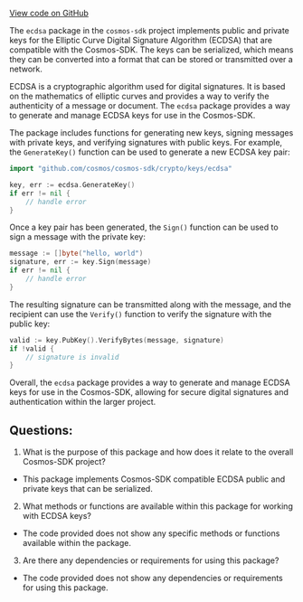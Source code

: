 [View code on GitHub](https://github.com/cosmos/cosmos-sdk.git/crypto/keys/internal/ecdsa/doc.go)

The `ecdsa` package in the `cosmos-sdk` project implements public and private keys for the Elliptic Curve Digital Signature Algorithm (ECDSA) that are compatible with the Cosmos-SDK. The keys can be serialized, which means they can be converted into a format that can be stored or transmitted over a network.

ECDSA is a cryptographic algorithm used for digital signatures. It is based on the mathematics of elliptic curves and provides a way to verify the authenticity of a message or document. The `ecdsa` package provides a way to generate and manage ECDSA keys for use in the Cosmos-SDK.

The package includes functions for generating new keys, signing messages with private keys, and verifying signatures with public keys. For example, the `GenerateKey()` function can be used to generate a new ECDSA key pair:

```go
import "github.com/cosmos/cosmos-sdk/crypto/keys/ecdsa"

key, err := ecdsa.GenerateKey()
if err != nil {
    // handle error
}
```

Once a key pair has been generated, the `Sign()` function can be used to sign a message with the private key:

```go
message := []byte("hello, world")
signature, err := key.Sign(message)
if err != nil {
    // handle error
}
```

The resulting signature can be transmitted along with the message, and the recipient can use the `Verify()` function to verify the signature with the public key:

```go
valid := key.PubKey().VerifyBytes(message, signature)
if !valid {
    // signature is invalid
}
```

Overall, the `ecdsa` package provides a way to generate and manage ECDSA keys for use in the Cosmos-SDK, allowing for secure digital signatures and authentication within the larger project.
## Questions: 
 1. What is the purpose of this package and how does it relate to the overall Cosmos-SDK project?
- This package implements Cosmos-SDK compatible ECDSA public and private keys that can be serialized.

2. What methods or functions are available within this package for working with ECDSA keys?
- The code provided does not show any specific methods or functions available within the package.

3. Are there any dependencies or requirements for using this package?
- The code provided does not show any dependencies or requirements for using this package.